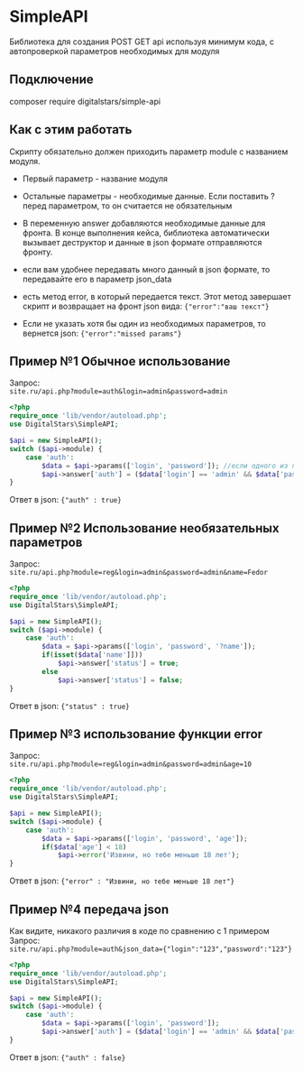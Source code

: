# SimpleAPI
Библиотека для создания POST GET api используя минимум кода, с  автопроверкой параметров необходимых для модуля

## Подключение
composer require digitalstars/simple-api

## Как с этим работать
Скрипту обязательно должен приходить параметр module с названием модуля.  
* Первый параметр - название модуля
* Остальные параметры - необходимые данные. Если поставить ? перед параметром, то он считается не обязательным
* В переменную answer добавляются необходимые данные для фронта. В конце выполнения кейса, библиотека автоматически вызывает деструктор и данные в json формате отправляются фронту.
* если вам удобнее передавать много данный в json формате, то передавайте его в параметр json_data
* есть метод error, в который передается текст. Этот метод завершает скрипт и возвращает на фронт json вида:
```{"error":"ваш текст"}```

* Если не указать хотя бы один из необходимых параметров, то вернется json:
```{"error":"missed params"}```

## Пример №1 Обычное использование
Запрос:  
```site.ru/api.php?module=auth&login=admin&password=admin```  

```php
<?php
require_once 'lib/vendor/autoload.php';
use DigitalStars\SimpleAPI;

$api = new SimpleAPI();
switch ($api->module) {
    case 'auth':
        $data = $api->params(['login', 'password']); //если одного из параметров не будет, скрипт завершится с error
        $api->answer['auth'] = ($data['login'] == 'admin' && $data['password'] == 'admin');
}
```
Ответ в json:
```{"auth" : true}```


## Пример №2 Использование необязательных параметров
Запрос:  
```site.ru/api.php?module=reg&login=admin&password=admin&name=Fedor```  

```php
<?php
require_once 'lib/vendor/autoload.php';
use DigitalStars\SimpleAPI;

$api = new SimpleAPI();
switch ($api->module) {
    case 'auth':
        $data = $api->params(['login', 'password', '?name']);
        if(isset($data['name']]))
            $api->answer['status'] = true;
        else
            $api->answer['status'] = false;
}
```
Ответ в json:
```{"status" : true}```

## Пример №3 использование функции error
Запрос:  
```site.ru/api.php?module=reg&login=admin&password=admin&age=10```  

```php
<?php
require_once 'lib/vendor/autoload.php';
use DigitalStars\SimpleAPI;

$api = new SimpleAPI();
switch ($api->module) {
    case 'auth':
        $data = $api->params(['login', 'password', 'age']);
        if($data['age'] < 18)
            $api->error('Извини, но тебе меньше 18 лет');
}
```
Ответ в json:
```{"error" : "Извини, но тебе меньше 18 лет"}```


## Пример №4 передача json
Как видите, никакого различия в коде по сравнению с 1 примером
Запрос:  
```site.ru/api.php?module=auth&json_data={"login":"123","password":"123"}```

```php
<?php
require_once 'lib/vendor/autoload.php';
use DigitalStars\SimpleAPI;

$api = new SimpleAPI();
switch ($api->module) {
    case 'auth':
        $data = $api->params(['login', 'password']);
        $api->answer['auth'] = ($data['login'] == 'admin' && $data['password'] == 'admin');
}
```
Ответ в json:
```{"auth" : false}```
